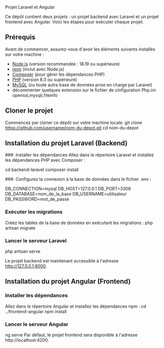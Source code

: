 Projet Laravel et Angular

Ce dépôt contient deux projets : un projet backend avec Laravel et un projet frontend avec Angular. Voici les étapes pour exécuter chaque projet.

## Prérequis

Avant de commencer, assurez-vous d'avoir les éléments suivants installés sur votre machine :

- [Node.js](https://nodejs.org/) (version recommandée : 18.19 ou supérieure)
- [npm](https://www.npmjs.com/) (inclut avec Node.js)
- [Composer](https://getcomposer.org/) (pour gérer les dépendances PHP)
- [PHP](https://www.php.net/) (version 8.3 ou supérieure)
- [MySQL](https://www.mysql.com/) (ou toute autre base de données prise en charge par Laravel)
- décommenter quelques extension sur le fichier de cinfiguration Php.ini:
  openssl,mysqli,fileinfo

## Cloner le projet

Commencez par cloner ce dépôt sur votre machine locale.
git clone https://github.com/username/nom-du-depot.git
cd nom-du-depot

## Installation du projet Laravel (Backend)

###. Installer les dépendances
Allez dans le répertoire Laravel et installez les dépendances PHP avec Composer :

cd backend-laravel
composer install

###. Configurez la connexion à la base de données dans le fichier .env :

DB_CONNECTION=mysql
DB_HOST=127.0.0.1
DB_PORT=3306
DB_DATABASE=nom_de_la_base
DB_USERNAME=utilisateur
DB_PASSWORD=mot_de_passe

### Exécuter les migrations
Créez les tables de la base de données en exécutant les migrations :
php artisan migrate

### Lancer le serveur Laravel
php artisan serve

Le projet backend est maintenant accessible à l'adresse http://127.0.0.1:8000.

## Installation du projet Angular (Frontend)
### Installer les dépendances
Allez dans le répertoire Angular et installez les dépendances npm :
cd ../frontend-angular
npm install

### Lancer le serveur Angular
ng serve
Par défaut, le projet frontend sera disponible à l'adresse http://localhost:4200.
